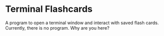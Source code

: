 # Terminal Flashcards
A program to open a terminal window and interact with saved flash cards.
Currently, there is no program. Why are you here?